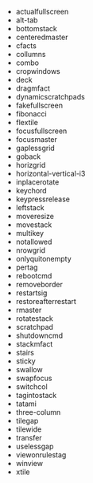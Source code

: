 * actualfullscreen
* alt-tab
* bottomstack
* centeredmaster
* cfacts
* collumns
* combo
* cropwindows
* deck
* dragmfact
* dynamicscratchpads
* fakefullscreen
* fibonacci
* flextile
* focusfullscreen
* focusmaster
* gaplessgrid
* goback
* horizgrid
* horizontal-vertical-i3
* inplacerotate
* keychord
* keypressrelease
* leftstack
* moveresize
* movestack
* multikey
* notallowed
* nrowgrid
* onlyquitonempty
* pertag
* rebootcmd
* removeborder
* restartsig
* restoreafterrestart
* rmaster
* rotatestack
* scratchpad
* shutdowncmd
* stackmfact
* stairs
* sticky
* swallow
* swapfocus
* switchcol
* tagintostack
* tatami
* three-column
* tilegap
* tilewide
* transfer
* uselessgap
* viewonrulestag
* winview
* xtile
